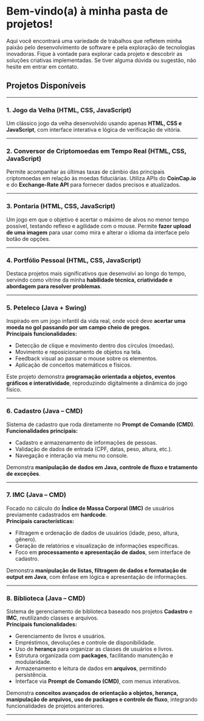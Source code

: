 # Bem-vindo(a) à minha pasta de projetos!  

Aqui você encontrará uma variedade de trabalhos que refletem minha paixão pelo desenvolvimento de software e pela exploração de tecnologias inovadoras. Fique à vontade para explorar cada projeto e descobrir as soluções criativas implementadas. Se tiver alguma dúvida ou sugestão, não hesite em entrar em contato.

## **Projetos Disponíveis**

---

### **1. Jogo da Velha (HTML, CSS, JavaScript)**  
Um clássico jogo da velha desenvolvido usando apenas **HTML, CSS e JavaScript**, com interface interativa e lógica de verificação de vitória.

---

### **2. Conversor de Criptomoedas em Tempo Real (HTML, CSS, JavaScript)**  
Permite acompanhar as últimas taxas de câmbio das principais criptomoedas em relação às moedas fiduciárias. Utiliza APIs do **CoinCap.io** e do **Exchange-Rate API** para fornecer dados precisos e atualizados.

---

### **3. Pontaria (HTML, CSS, JavaScript)**  
Um jogo em que o objetivo é acertar o máximo de alvos no menor tempo possível, testando reflexo e agilidade com o mouse. Permite **fazer upload de uma imagem** para usar como mira e alterar o idioma da interface pelo botão de opções.

---

### **4. Portfólio Pessoal (HTML, CSS, JavaScript)**  
Destaca projetos mais significativos que desenvolvi ao longo do tempo, servindo como vitrine da minha **habilidade técnica, criatividade e abordagem para resolver problemas**.

---

### **5. Peteleco (Java + Swing)**  
Inspirado em um jogo infantil da vida real, onde você deve **acertar uma moeda no gol passando por um campo cheio de pregos**.  
**Principais funcionalidades:**  
- Detecção de clique e movimento dentro dos círculos (moedas).  
- Movimento e reposicionamento de objetos na tela.  
- Feedback visual ao passar o mouse sobre os elementos.  
- Aplicação de conceitos matemáticos e físicos.  

Este projeto demonstra **programação orientada a objetos, eventos gráficos e interatividade**, reproduzindo digitalmente a dinâmica do jogo físico.

---

### **6. Cadastro (Java – CMD)**  
Sistema de cadastro que roda diretamente no **Prompt de Comando (CMD)**.  
**Funcionalidades principais:**  
- Cadastro e armazenamento de informações de pessoas.  
- Validação de dados de entrada (CPF, datas, peso, altura, etc.).  
- Navegação e interação via menu no console.  

Demonstra **manipulação de dados em Java, controle de fluxo e tratamento de exceções**.

---

### **7. IMC (Java – CMD)**  
Focado no cálculo do **Índice de Massa Corporal (IMC)** de usuários previamente cadastrados em **hardcode**.  
**Principais características:**  
- Filtragem e ordenação de dados de usuários (idade, peso, altura, gênero).  
- Geração de relatórios e visualização de informações específicas.  
- Foco em **processamento e apresentação de dados**, sem interface de cadastro.  

Demonstra **manipulação de listas, filtragem de dados e formatação de output em Java**, com ênfase em lógica e apresentação de informações.

---

### **8. Biblioteca (Java – CMD)**  
Sistema de gerenciamento de biblioteca baseado nos projetos **Cadastro** e **IMC**, reutilizando classes e arquivos.  
**Principais funcionalidades:**  
- Gerenciamento de livros e usuários.  
- Empréstimos, devoluções e controle de disponibilidade.  
- Uso de **herança** para organizar as classes de usuários e livros.  
- Estrutura organizada com **packages**, facilitando manutenção e modularidade.  
- Armazenamento e leitura de dados em **arquivos**, permitindo persistência.  
- Interface via **Prompt de Comando (CMD)**, com menus interativos.  

Demonstra **conceitos avançados de orientação a objetos, herança, manipulação de arquivos, uso de packages e controle de fluxo**, integrando funcionalidades de projetos anteriores.

---

